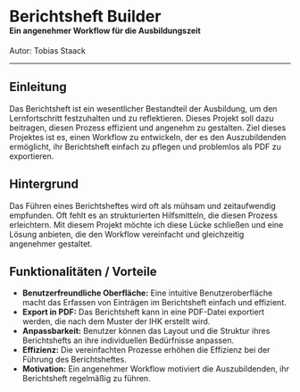 <span style="font-size:1em;">Berichtsheft Builder</span>
<br/>
<span style="font-size:0.5em;">Ein angenehmer Workflow für die Ausbildungszeit</span>
======

Autor: Tobias Staack

---

## Einleitung

Das Berichtsheft ist ein wesentlicher Bestandteil der Ausbildung, um den Lernfortschritt festzuhalten und zu reflektieren. Dieses Projekt soll dazu beitragen, diesen Prozess effizient und angenehm zu gestalten. Ziel dieses Projektes ist es, einen Workflow zu entwickeln, der es den Auszubildenden ermöglicht, ihr Berichtsheft einfach zu pflegen und problemlos als PDF zu exportieren.

## Hintergrund

Das Führen eines Berichtsheftes wird oft als mühsam und zeitaufwendig empfunden. Oft fehlt es an strukturierten Hilfsmitteln, die diesen Prozess erleichtern. Mit diesem Projekt möchte ich diese Lücke schließen und eine Lösung anbieten, die den Workflow vereinfacht und gleichzeitig angenehmer gestaltet.

## Funktionalitäten / Vorteile

- **Benutzerfreundliche Oberfläche:** Eine intuitive Benutzeroberfläche macht das Erfassen von Einträgen im Berichtsheft einfach und effizient.
- **Export in PDF:** Das Berichtsheft kann in eine PDF-Datei exportiert werden, die nach dem Muster der IHK erstellt wird.
- **Anpassbarkeit:** Benutzer können das Layout und die Struktur ihres Berichtshefts an ihre individuellen Bedürfnisse anpassen.
- **Effizienz:** Die vereinfachten Prozesse erhöhen die Effizienz bei der Führung des Berichtsheftes.
- **Motivation:** Ein angenehmer Workflow motiviert die Auszubildenden, ihr Berichtsheft regelmäßig zu führen.
